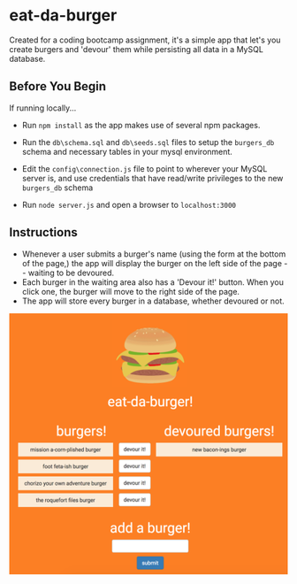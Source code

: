 # eat-da-burger

Created for a coding bootcamp assignment, it's a simple app that let's you create burgers and 'devour' them while persisting all data in a MySQL database. 

## Before You Begin

If running locally...

- Run `npm install` as the app makes use of several npm packages.

- Run the `db\schema.sql` and `db\seeds.sql` files to setup the `burgers_db` schema and necessary tables in your mysql environment. 

- Edit the `config\connection.js` file to point to wherever your MySQL server is, and use credentials that have read/write privileges to the new `burgers_db` schema

- Run `node server.js` and open a browser to `localhost:3000`

## Instructions

- Whenever a user submits a burger's name (using the form at the bottom of the page,) the app will display the burger on the left side of the page -- waiting to be devoured.
- Each burger in the waiting area also has a 'Devour it!' button. When you click one, the burger will move to the right side of the page.
- The app will store every burger in a database, whether devoured or not.

![Sample Output](public/assets/img/screenshot.png?raw=true "Sample output")